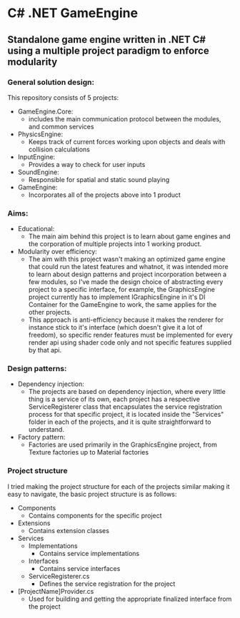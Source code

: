 # C# .NET GameEngine

## Standalone game engine written in .NET C# using a multiple project paradigm to enforce modularity

### General solution design:
This repository consists of 5 projects:
* GameEngine.Core:
    * includes the main communication protocol between the modules, and common services
* PhysicsEngine:
    * Keeps track of current forces working upon objects and deals with collision calculations
* InputEngine:
    * Provides a way to check for user inputs
* SoundEngine:
    * Responsible for spatial and static sound playing
* GameEngine:
    * Incorporates all of the projects above into 1 product

### Aims:
* Educational:
    * The main aim behind this project is to learn about game engines and the corporation of multiple projects into 1 working product.
* Modularity over efficiency:
    * The aim with this project wasn't making an optimized game engine that could run the latest features and whatnot, it was intended more to learn about design patterns and project incorporation between a few modules, so I've made the design choice of abstracting every project to a specific interface, for example, the GraphicsEngine project currently has to implement IGraphicsEngine in it's DI Container for the GameEngine to work, the same applies for the other projects.
    * This approach is anti-efficiency because it makes the renderer for instance stick to it's interface (which doesn't give it a lot of freedom), so specific render features must be implemented for every render api using shader code only and not specific features supplied by that api.

### Design patterns:
* Dependency injection:
    * The projects are based on dependency injection, where every little thing is a service of its own, each project has a respective ServiceRegisterer class that encapsulates the service registration process for that specific project, it is located inside the "Services" folder in each of the projects, and it is quite straightforward to understand.
* Factory pattern:
    * Factories are used primarily in the GraphicsEngine project, from Texture factories up to Material factories

### Project structure
I tried making the project structure for each of the projects similar making it easy to navigate, the basic project structure is as follows:
* Components
    * Contains components for the specific project
* Extensions
    * Contains extension classes
* Services
    * Implementations
        * Contains service implementations
    * Interfaces
        * Contains service interfaces
    * ServiceRegisterer.cs
        * Defines the service registration for the project
* [ProjectName]Provider.cs
    * Used for building and getting the appropriate finalized interface from the project